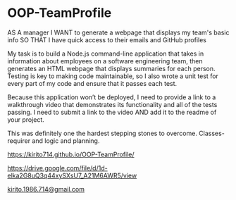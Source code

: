 # OOP-TeamProfile

AS A manager
I WANT to generate a webpage that displays my team's basic info
SO THAT I have quick access to their emails and GitHub profiles


My task is to build a Node.js command-line application that takes in information about employees on a software engineering team, then generates an HTML webpage that displays summaries for each person. Testing is key to making code maintainable, so I also wrote a unit test for every part of my code and ensure that it passes each test.

Because this application won’t be deployed, I need to provide a link to a walkthrough video that demonstrates its functionality and all of the tests passing. I need to submit a link to the video AND add it to the readme of your project.


This was definitely one the hardest stepping stones to overcome.
Classes-
requirer
and logic and planning.

https://kirito714.github.io/OOP-TeamProfile/

https://drive.google.com/file/d/1d-elka2G8uQ3q44xySXsU7_A21M6AWR5/view

kirito.1986.714@gmail.com
